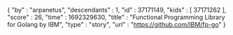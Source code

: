 {
  "by" : "arpanetus",
  "descendants" : 1,
  "id" : 37171149,
  "kids" : [ 37171262 ],
  "score" : 26,
  "time" : 1692329630,
  "title" : "Functional Programming Library for Golang by IBM",
  "type" : "story",
  "url" : "https://github.com/IBM/fp-go"
}
